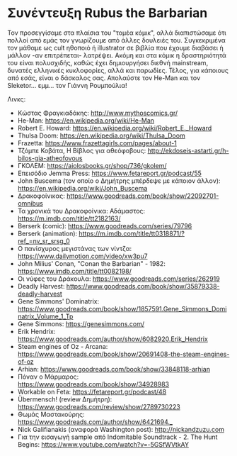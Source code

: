 # Συνέντευξη Rubus the Barbarian

Τον προσεγγίσαμε στα πλαίσια του "τομέα κόμικ", αλλά διαπιστώσαμε ότι πολλοί από εμάς τον γνωρίζουμε από άλλες δουλειές του. Συγκεκριμένα τον μάθαμε ως cult ηθοποιό ή illustrator σε βιβλία που έχουμε διαβάσει ή μάλλον -αν επιτρέπεται- λατρέψει. Ακόμη και στα κόμικ η δραστηριότητά του είναι πολυσχιδής, καθώς έχει δημιουργήσει διεθνή mainstream, δυνατές ελληνικές κυκλοφορίες, αλλά και παρωδίες. Τέλος, για κάποιους από εσάς, είναι ο δάσκαλος σας. Απολαύστε τον He-Man και τον Sleketor... εμμ... τον Γιάννη Ρουμπούλια!

Λινκς:

* Κώστας Φραγκιαδάκης: <http://www.mythoscomics.gr/>
* He-Man: <https://en.wikipedia.org/wiki/He-Man>
* Robert E. Howard: <https://en.wikipedia.org/wiki/Robert_E._Howard>
* Thulsa Doom: <https://en.wikipedia.org/wiki/Thulsa_Doom>
* Frazetta: <https://www.frazettagirls.com/pages/about-1>
* Τζόμπε Κοβάτα, Η Βίβλος για αθεόφοβους: <http://ekdoseis-astarti.gr/h-bilos-gia-atheofovous>
* ΓΚΟΛΕΜ: <https://aiolosbooks.gr/shop/736/gkolem/>
* Επεισόδιο Jemma Press: <https://www.fetareport.gr/podcast/55>
* John Buscema (τον οποίο ο Δημήτρης μπέρδεψε με κάποιον άλλον): <https://en.wikipedia.org/wiki/John_Buscema>
* Δρακοφοίνικας: <https://www.goodreads.com/book/show/22092701-omnibus>
* Τα χρονικά του Δρακοφοίνικα: Αδάμαστος: <https://m.imdb.com/title/tt2182163/>
* Berserk (comic): <https://www.goodreads.com/series/79796>
* Berserk (animation): <https://m.imdb.com/title/tt0318871/?ref_=nv_sr_srsg_0>
* Ο πανίσχυρος μεγιστάνας των νίντζα: <https://www.dailymotion.com/video/xw3pu7>
* John Milius' Conan, "Conan the Barbarian" - 1982: <https://www.imdb.com/title/tt0082198/>
* Οι νύφες του Δράκουλα: <https://www.goodreads.com/series/262919>
* Deadly Harvest: <https://www.goodreads.com/book/show/35879338-deadly-harvest>
* Gene Simmons' Dominatrix: <https://www.goodreads.com/book/show/1857591.Gene_Simmons_Dominatrix_Volume_1_Tp>
* Gene Simmons: <https://genesimmons.com/>
* Erik Hendrix: <https://www.goodreads.com/author/show/6082920.Erik_Hendrix>
* Steam engines of Oz - Arcana: <https://www.goodreads.com/book/show/20691408-the-steam-engines-of-oz>
* Arhian: <https://www.goodreads.com/book/show/33848118-arhian>
* Πόναν ο Μάρμαρος: <https://www.goodreads.com/book/show/34928983>
* Workable on Feta: <https://fetareport.gr/podcast/48>
* Übermensch! (review Δημήτρη): <https://www.goodreads.com/review/show/2789730223>
* Θωμάς Μαστακούρης: <https://www.goodreads.com/author/show/6421694._>
* Nick Galifianakis (αναφορά Washington post): <http://nickandzuzu.com>
* Για την εισαγωγή sample από Indomitable Soundtrack - 2. The Hunt Begins: <https://www.youtube.com/watch?v=-5GSfWVtkAY>

